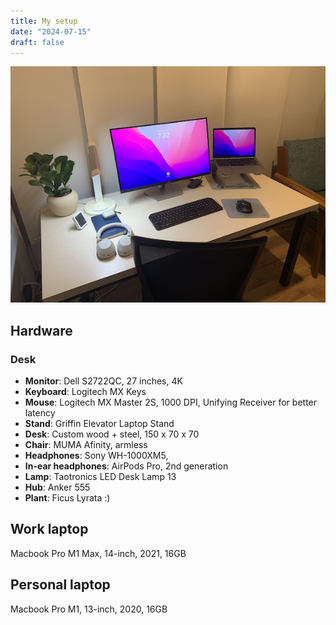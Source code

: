 ```yaml
---
title: My setup
date: "2024-07-15"
draft: false
---
```


![My setup](/images/03-my-setup/setup.jpg)

## Hardware

### Desk

- **Monitor**: Dell S2722QC, 27 inches, 4K
- **Keyboard**: Logitech MX Keys
- **Mouse**: Logitech MX Master 2S, 1000 DPI, Unifying Receiver for better latency
- **Stand**: Griffin Elevator Laptop Stand
- **Desk**: Custom wood + steel, 150 x 70 x 70
- **Chair**: MUMA Afinity, armless
- **Headphones**: Sony WH-1000XM5,
- **In-ear headphones**: AirPods Pro, 2nd generation
- **Lamp**: Taotronics LED Desk Lamp 13
- **Hub**: Anker 555
- **Plant**: Ficus Lyrata :)

## Work laptop

Macbook Pro M1 Max, 14-inch, 2021, 16GB

## Personal laptop

Macbook Pro M1, 13-inch, 2020, 16GB
